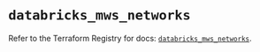 # `databricks_mws_networks`

Refer to the Terraform Registry for docs: [`databricks_mws_networks`](https://registry.terraform.io/providers/databricks/databricks/1.66.0/docs/resources/mws_networks).
